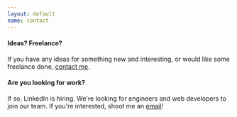 ```yaml
---
layout: default
name: contact
---
```


#### Ideas? Freelance?

If you have any ideas for something new and interesting, or would like some freelance done, <a href="mailto:kiro@kiro.me">contact me</a>.

#### Are you looking for work?

If so, LinkedIn is hiring.  We're looking for engineers and web developers to join our team.  If you're interested, shoot me an <a href="mailto:kiro@kiro.me">email</a>!